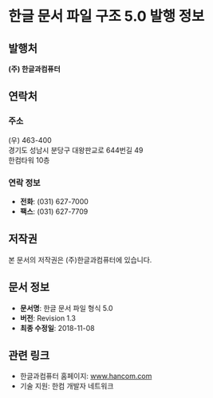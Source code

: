 # 한글 문서 파일 구조 5.0 발행 정보

## 발행처
**(주) 한글과컴퓨터**

## 연락처

### 주소
(우) 463-400  
경기도 성남시 분당구 대왕판교로 644번길 49  
한컴타워 10층

### 연락 정보
- **전화**: (031) 627-7000
- **팩스**: (031) 627-7709

## 저작권
본 문서의 저작권은 (주)한글과컴퓨터에 있습니다.

## 문서 정보
- **문서명**: 한글 문서 파일 형식 5.0
- **버전**: Revision 1.3
- **최종 수정일**: 2018-11-08

## 관련 링크
- 한글과컴퓨터 홈페이지: www.hancom.com
- 기술 지원: 한컴 개발자 네트워크